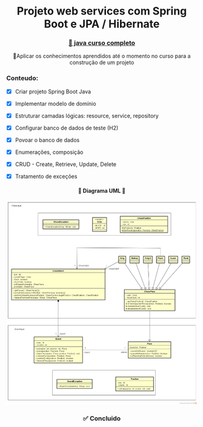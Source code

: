 <h1 align="center"> Projeto web services com Spring Boot e JPA / Hibernate </h1>
<h3 align="center">
    <a href="https://www.udemy.com/course/java-curso-completo/">🔗 java curso completo </a>
</h3>

<p align="center">🚀Aplicar os conhecimentos aprendidos até o momento no curso para a construção de um projeto </p>

### Conteudo:
- [x] Criar projeto Spring Boot Java
- [x] Implementar modelo de domínio
- [x] Estruturar camadas lógicas: resource, service, repository
- [x] Configurar banco de dados de teste (H2)
- [x] Povoar o banco de dados
- [x] Enumerações, composição
- [x] CRUD - Create, Retrieve, Update, Delete
- [x] Tratamento de exceções

 


<h4 align="center"> 
	🚀  Diagrama UML  🚀
</h4>

![SignUp Mobile](https://github.com/ifeslopes/Chess-system-java/blob/master/chess-system-design.png)

<h3 align="center"> 
	✅  Concluido
</h3>
